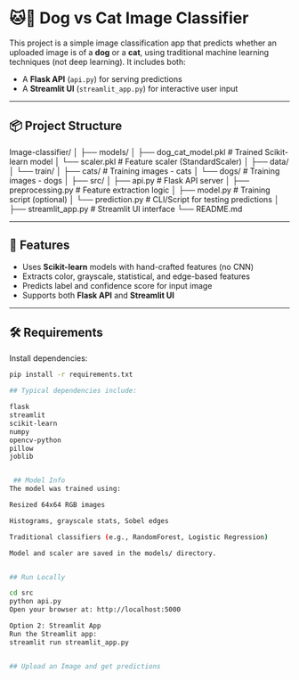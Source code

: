 # 🐱🐶 Dog vs Cat Image Classifier

This project is a simple image classification app that predicts whether an uploaded image is of a **dog** or a **cat**, using traditional machine learning techniques (not deep learning). It includes both:

- A **Flask API** (`api.py`) for serving predictions
- A **Streamlit UI** (`streamlit_app.py`) for interactive user input

---

## 📦 Project Structure

Image-classifier/
│
├── models/
│ ├── dog_cat_model.pkl # Trained Scikit-learn model
│ └── scaler.pkl # Feature scaler (StandardScaler)
│
├── data/
│ └── train/
│ ├── cats/ # Training images - cats
│ └── dogs/ # Training images - dogs
│
├── src/
│ ├── api.py # Flask API server
│ ├── preprocessing.py # Feature extraction logic
│ ├── model.py # Training script (optional)
│ └── prediction.py # CLI/Script for testing predictions
│
├── streamlit_app.py # Streamlit UI interface
└── README.md



---

## 🚀 Features

- Uses **Scikit-learn** models with hand-crafted features (no CNN)
- Extracts color, grayscale, statistical, and edge-based features
- Predicts label and confidence score for input image
- Supports both **Flask API** and **Streamlit UI**

---

## 🛠️ Requirements

Install dependencies:

```bash
pip install -r requirements.txt

## Typical dependencies include:

flask
streamlit
scikit-learn
numpy
opencv-python
pillow
joblib


 ## Model Info
The model was trained using:

Resized 64x64 RGB images

Histograms, grayscale stats, Sobel edges

Traditional classifiers (e.g., RandomForest, Logistic Regression)

Model and scaler are saved in the models/ directory.


## Run Locally

cd src
python api.py
Open your browser at: http://localhost:5000

Option 2: Streamlit App
Run the Streamlit app:
streamlit run streamlit_app.py


## Upload an Image and get predictions
